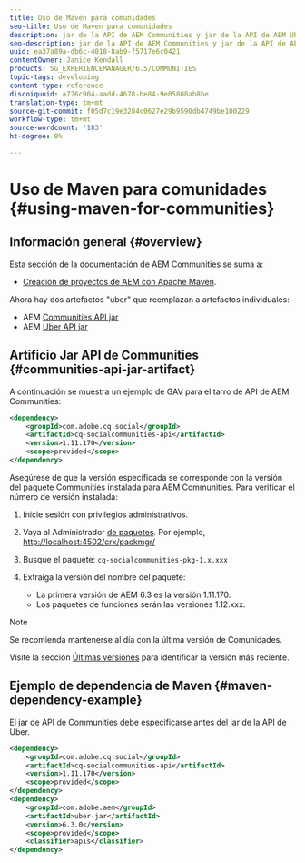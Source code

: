 ```yaml
---
title: Uso de Maven para comunidades
seo-title: Uso de Maven para comunidades
description: jar de la API de AEM Communities y jar de la API de AEM Uber
seo-description: jar de la API de AEM Communities y jar de la API de AEM Uber
uuid: ea37a89a-db6c-4018-8ab9-f5717e6c0421
contentOwner: Janice Kendall
products: SG_EXPERIENCEMANAGER/6.5/COMMUNITIES
topic-tags: developing
content-type: reference
discoiquuid: a726c904-aadd-4678-be84-9e05808ab8be
translation-type: tm+mt
source-git-commit: f05d7c19e3284c0627e29b9590db4749be100229
workflow-type: tm+mt
source-wordcount: '183'
ht-degree: 0%

---
```



# Uso de Maven para comunidades {#using-maven-for-communities}

## Información general {#overview}

Esta sección de la documentación de AEM Communities se suma a:

* [Creación de proyectos de AEM con Apache Maven](../../help/sites-developing/ht-projects-maven.md).

Ahora hay dos artefactos &quot;uber&quot; que reemplazan a artefactos individuales:

* AEM [Communities API jar](#communities-api-jar-artifact)
* AEM [Uber API jar](../../help/sites-developing/ht-projects-maven.md#what-is-the-uberjar)

## Artificio Jar API de Communities {#communities-api-jar-artifact}

A continuación se muestra un ejemplo de GAV para el tarro de API de AEM Communities:

```xml
<dependency>
    <groupId>com.adobe.cq.social</groupId>
    <artifactId>cq-socialcommunities-api</artifactId>
    <version>1.11.170</version>
    <scope>provided</scope>
</dependency>
```

Asegúrese de que la versión especificada se corresponde con la versión del paquete Communities instalada para AEM Communities. Para verificar el número de versión instalada:

1. Inicie sesión con privilegios administrativos.
1. Vaya al Administrador [de paquetes](../../help/sites-administering/package-manager.md). Por ejemplo, [http://localhost:4502/crx/packmgr/](http://localhost:4502/crx/packmgr/)

1. Busque el paquete: `cq-socialcommunities-pkg-1.x.xxx`
1. Extraiga la versión del nombre del paquete:
   * La primera versión de AEM 6.3 es la versión 1.11.170.
   * Los paquetes de funciones serán las versiones 1.12.xxx.

>[!NOTE]
>
>Se recomienda mantenerse al día con la última versión de Comunidades.
>
>Visite la sección [Últimas versiones](deploy-communities.md#latest-releases) para identificar la versión más reciente.


## Ejemplo de dependencia de Maven {#maven-dependency-example}

El jar de API de Communities debe especificarse antes del jar de la API de Uber.

```xml
<dependency>
    <groupId>com.adobe.cq.social</groupId>
    <artifactId>cq-socialcommunities-api</artifactId>
    <version>1.11.170</version>
    <scope>provided</scope>
</dependency>
<dependency>
    <groupId>com.adobe.aem</groupId>
    <artifactId>uber-jar</artifactId>
    <version>6.3.0</version>
    <scope>provided</scope>
    <classifier>apis</classifier>
</dependency>
```

